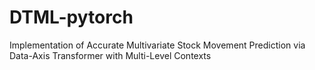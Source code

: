 # DTML-pytorch
Implementation of Accurate Multivariate Stock Movement Prediction via Data-Axis Transformer with Multi-Level Contexts
